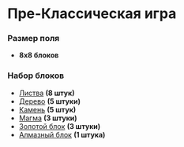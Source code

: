 # Пре-Классическая игра

### Размер поля

* **8x8 блоков**

### Набор блоков

* [Листва](../BLOCKS.md#листва) **(8 штук)**
* [Дерево](../BLOCKS.md#дерево) **(5 штуки)**
* [Камень](../BLOCKS.md/#камень) **(5 штук)**
* [Магма](../BLOCKS.md#магма) **(3 штуки)**
* [Золотой блок](../BLOCKS.md#золотой-блок) **(3 штуки)**
* [Алмазный блок](../BLOCKS.md#алмазный-блок) **(1 штука)**